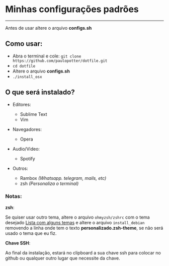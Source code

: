 # Minhas configurações padrões
---

Antes de usar altere o arquivo **configs.sh**

## Como usar:

- Abra o terminal e cole: `git clone https://github.com/paulopotter/dotfile.git`
- `cd dotfile`
- Altere o arquivo **configs.sh**
- `./install_osx`


## O que será instalado?

- Editores:
  - Sublime Text
  - Vim

- Navegadores:
  - Opera

- Audio/Video:
  - Spotify

- Outros:
  - Rambox _(Whatsapp. telegram, mails, etc)_
  - zsh _(Personaliza o terminal)_

### Notas:

__zsh__:

Se quiser usar outro tema, altere o arquivo `ohmyzsh/zshrc` com o tema desejado [Lista com alguns temas](https://zshthem.es/) e altere o arquivo `install_debian` removendo a linha onde tem o texto __personalizado.zsh-theme__, se não será usado o tema que eu fiz.

__Chave SSH__:

Ao final da instalação, estará no clipboard a sua chave ssh para colocar no github ou qualquer outro lugar que necessite da chave.
